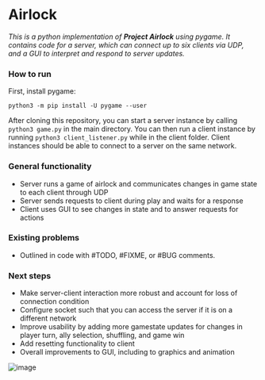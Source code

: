 # Airlock
*This is a python implementation of **Project Airlock** using pygame. It contains code for a server, which can connect up to six clients via UDP, and a GUI to interpret and respond to server updates.*

### How to run
First, install pygame:
```
python3 -m pip install -U pygame --user
```

After cloning this repository, you can start a server instance by calling `python3 game.py` in the main directory. You can then run a client instance by running `python3 client_listener.py` while in the client folder. Client instances should be able to connect to a server on the same network.

### General functionality
- Server runs a game of airlock and communicates changes in game state to each client through UDP
- Server sends requests to client during play and waits for a response
- Client uses GUI to see changes in state and to answer requests for actions

### Existing problems
- Outlined in code with #TODO, #FIXME, or #BUG comments.

### Next steps
- Make server-client interaction more robust and account for loss of connection condition
- Configure socket such that you can access the server if it is on a different network
- Improve usability by adding more gamestate updates for changes in player turn, ally selection, shuffling, and game win
- Add resetting functionality to client
- Overall improvements to GUI, including to graphics and animation

![image](https://user-images.githubusercontent.com/22649301/40291431-0cac2eb2-5c93-11e8-8fc0-d0cce5154761.png)
